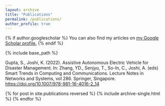 ```yaml
---
layout: archive
title: "Publications"
permalink: /publications/
author_profile: true
---
```


{% if author.googlescholar %}
  You can also find my articles on <u><a href="{{author.googlescholar}}">my Google Scholar profile</a>.</u>
{% endif %}

{% include base_path %}

Gupta, S., Joshi, K. (2022). Assistive Autonomous Electric Vehicle for Disaster Management. In: Zhang, YD., Senjyu, T., So-In, C., Joshi, A. (eds) Smart Trends in Computing and Communications. Lecture Notes in Networks and Systems, vol 286. Springer, Singapore. https://doi.org/10.1007/978-981-16-4016-2_14

{% for post in site.publications reversed %}
  {% include archive-single.html %}
{% endfor %}

